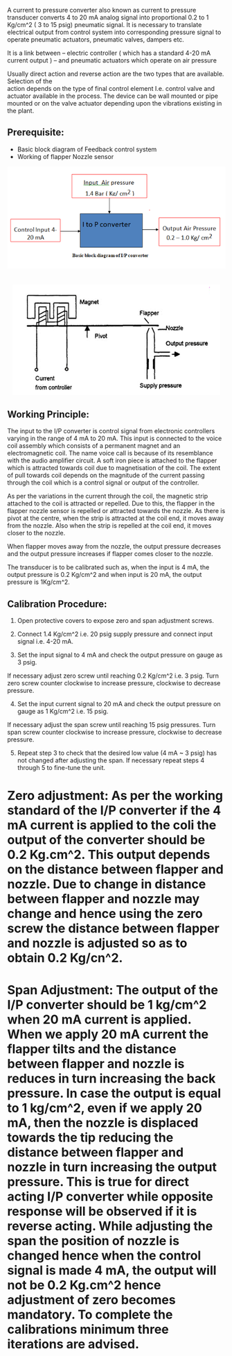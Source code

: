A current to pressure  converter also known as current to pressure transducer converts 4 to 20 mA analog signal into proportional  0.2 to 1 Kg/cm^2 ( 3 to 15 psig) pneumatic signal. It is necessary to translate electrical output from control system into corresponding pressure signal to operate pneumatic actuators, pneumatic valves, dampers etc.

It is a link between
–	electric controller ( which has a standard 4-20 mA current output ) 
–	and pneumatic actuators which operate on air pressure

Usually direct action and reverse action are the two types that are  available. Selection of the  
action depends on the type of final control element I.e. control valve and actuator available in the process. The device can be wall mounted or pipe mounted or on the valve actuator  depending upon the vibrations existing in the plant.

## Prerequisite:
* Basic block diagram of Feedback control system
* Working of flapper Nozzle sensor

<center><img src="images/img1.PNG" title="" /></center>
<br/><br/>
<center><img src="images/img2.PNG" title="" /></center>

## Working Principle:
The input to the I/P converter is control signal from electronic controllers varying in the range of 4 mA to 20 mA. This input is connected to the voice coil assembly which consists of a permanent magnet and an electromagnetic coil. The name voice call is because of its  resemblance with the  audio amplifier circuit. A soft iron piece is attached to the flapper which is attracted towards coil due to magnetisation of the coil. The extent of pull towards coil depends on the magnitude of the current passing through the coil which is a control signal or output of the controller. 

As per the variations in the current through the coil, the magnetic strip attached to the coil  is attracted or repelled. Due to this, the flapper in the flapper nozzle sensor is repelled or attracted towards the nozzle. As there is pivot at the centre, when the strip is attracted at the coil end, it moves away from the nozzle.   Also when the strip is repelled  at the coil end, it moves closer to the nozzle.

When flapper moves away from the nozzle, the output pressure decreases and  the output pressure increases if flapper comes closer to the nozzle.

The transducer is to be calibrated such as,  when the input is 4 mA, the output pressure is 0.2 Kg/cm^2 and when input is 20 mA, the output pressure is 1Kg/cm^2.

## Calibration Procedure:

1. Open protective covers to expose zero and span adjustment screws.

2. Connect 1.4 Kg/cm^2 i.e. 20 psig supply pressure and connect input signal i.e. 4-20 mA.

3. Set the input signal to 4 mA and check the output pressure on gauge as 3 psig.

If necessary adjust zero screw until reaching 0.2 Kg/cm^2 i.e. 3 psig. Turn zero screw counter clockwise to increase pressure, clockwise to decrease pressure. 

4. Set the input current signal to 20 mA and check the output pressure on gauge as 1 Kg/cm^2 i.e. 15 psig.

If necessary adjust the span screw until reaching 15 psig pressures. Turn span screw counter clockwise to increase pressure, clockwise to decrease pressure.

5. Repeat step 3 to check that the desired low value (4 mA ~ 3 psig) has not changed after adjusting the span. If necessary repeat steps 4 through 5 to fine-tune the unit.

# Zero adjustment: As per the working standard of the I/P converter if the 4 mA current is applied to the coli the output of the converter should be 0.2 Kg.cm^2. This output depends on the distance between flapper and nozzle. Due to change in distance between flapper and nozzle may change and hence using the zero screw the distance between flapper and nozzle is adjusted so as to obtain 0.2 Kg/cn^2.

# Span Adjustment: The output of the I/P converter should be 1 kg/cm^2 when 20 mA current is applied. When we apply 20 mA current the flapper tilts and the distance between flapper and nozzle is reduces in turn increasing the back pressure. In case the output is equal to 1 kg/cm^2, even if we apply 20 mA, then the nozzle is displaced towards the tip reducing the distance between flapper and nozzle in turn increasing the output pressure. This is true for direct acting I/P converter while opposite response will be observed if it is reverse acting. While adjusting the span the position of nozzle is changed hence when the control signal is made 4 mA, the output will not be 0.2 Kg.cm^2 hence adjustment of zero becomes mandatory. To complete the calibrations minimum three iterations are advised.     


